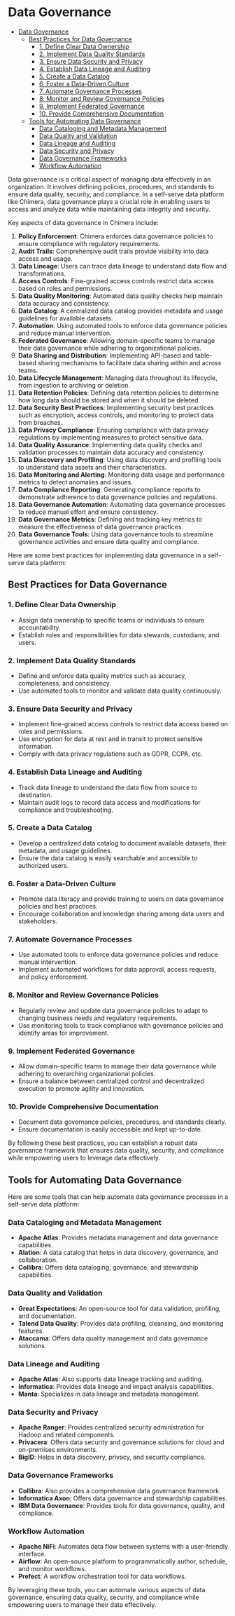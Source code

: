 # Data Governance

<!-- TOC -->
* [Data Governance](#data-governance)
  * [Best Practices for Data Governance](#best-practices-for-data-governance)
    * [1. Define Clear Data Ownership](#1-define-clear-data-ownership)
    * [2. Implement Data Quality Standards](#2-implement-data-quality-standards)
    * [3. Ensure Data Security and Privacy](#3-ensure-data-security-and-privacy)
    * [4. Establish Data Lineage and Auditing](#4-establish-data-lineage-and-auditing)
    * [5. Create a Data Catalog](#5-create-a-data-catalog)
    * [6. Foster a Data-Driven Culture](#6-foster-a-data-driven-culture)
    * [7. Automate Governance Processes](#7-automate-governance-processes)
    * [8. Monitor and Review Governance Policies](#8-monitor-and-review-governance-policies)
    * [9. Implement Federated Governance](#9-implement-federated-governance)
    * [10. Provide Comprehensive Documentation](#10-provide-comprehensive-documentation)
  * [Tools for Automating Data Governance](#tools-for-automating-data-governance)
    * [Data Cataloging and Metadata Management](#data-cataloging-and-metadata-management)
    * [Data Quality and Validation](#data-quality-and-validation)
    * [Data Lineage and Auditing](#data-lineage-and-auditing)
    * [Data Security and Privacy](#data-security-and-privacy)
    * [Data Governance Frameworks](#data-governance-frameworks)
    * [Workflow Automation](#workflow-automation)
<!-- TOC -->

Data governance is a critical aspect of managing data effectively in an organization. It involves defining policies, procedures, and standards to ensure data quality, security, and compliance. In a self-serve data platform like Chimera, data governance plays a crucial role in enabling users to access and analyze data while maintaining data integrity and security.

Key aspects of data governance in Chimera include:
1. **Policy Enforcement**: Chimera enforces data governance policies to ensure compliance with regulatory requirements.
2. **Audit Trails**: Comprehensive audit trails provide visibility into data access and usage.
3. **Data Lineage**: Users can trace data lineage to understand data flow and transformations.
4. **Access Controls**: Fine-grained access controls restrict data access based on roles and permissions.
5. **Data Quality Monitoring**: Automated data quality checks help maintain data accuracy and consistency.
6. **Data Catalog**: A centralized data catalog provides metadata and usage guidelines for available datasets.
7. **Automation**: Using automated tools to enforce data governance policies and reduce manual intervention.
8. **Federated Governance**: Allowing domain-specific teams to manage their data governance while adhering to organizational policies.
9. **Data Sharing and Distribution**: Implementing API-based and table-based sharing mechanisms to facilitate data sharing within and across teams.
10. **Data Lifecycle Management**: Managing data throughout its lifecycle, from ingestion to archiving or deletion.
11. **Data Retention Policies**: Defining data retention policies to determine how long data should be stored and when it should be deleted.
12. **Data Security Best Practices**: Implementing security best practices such as encryption, access controls, and monitoring to protect data from breaches.
13. **Data Privacy Compliance**: Ensuring compliance with data privacy regulations by implementing measures to protect sensitive data.
14. **Data Quality Assurance**: Implementing data quality checks and validation processes to maintain data accuracy and consistency.
15. **Data Discovery and Profiling**: Using data discovery and profiling tools to understand data assets and their characteristics.
16. **Data Monitoring and Alerting**: Monitoring data usage and performance metrics to detect anomalies and issues.
17. **Data Compliance Reporting**: Generating compliance reports to demonstrate adherence to data governance policies and regulations.
18. **Data Governance Automation**: Automating data governance processes to reduce manual effort and ensure consistency.
19. **Data Governance Metrics**: Defining and tracking key metrics to measure the effectiveness of data governance practices.
20. **Data Governance Tools**: Using data governance tools to streamline governance activities and ensure data quality and compliance.

Here are some best practices for implementing data governance in a self-serve data platform:

## Best Practices for Data Governance

### 1. Define Clear Data Ownership
- Assign data ownership to specific teams or individuals to ensure accountability.
- Establish roles and responsibilities for data stewards, custodians, and users.

### 2. Implement Data Quality Standards
- Define and enforce data quality metrics such as accuracy, completeness, and consistency.
- Use automated tools to monitor and validate data quality continuously.

### 3. Ensure Data Security and Privacy
- Implement fine-grained access controls to restrict data access based on roles and permissions.
- Use encryption for data at rest and in transit to protect sensitive information.
- Comply with data privacy regulations such as GDPR, CCPA, etc.

### 4. Establish Data Lineage and Auditing
- Track data lineage to understand the data flow from source to destination.
- Maintain audit logs to record data access and modifications for compliance and troubleshooting.

### 5. Create a Data Catalog
- Develop a centralized data catalog to document available datasets, their metadata, and usage guidelines.
- Ensure the data catalog is easily searchable and accessible to authorized users.

### 6. Foster a Data-Driven Culture
- Promote data literacy and provide training to users on data governance policies and best practices.
- Encourage collaboration and knowledge sharing among data users and stakeholders.

### 7. Automate Governance Processes
- Use automated tools to enforce data governance policies and reduce manual intervention.
- Implement automated workflows for data approval, access requests, and policy enforcement.

### 8. Monitor and Review Governance Policies
- Regularly review and update data governance policies to adapt to changing business needs and regulatory requirements.
- Use monitoring tools to track compliance with governance policies and identify areas for improvement.

### 9. Implement Federated Governance
- Allow domain-specific teams to manage their data governance while adhering to overarching organizational policies.
- Ensure a balance between centralized control and decentralized execution to promote agility and innovation.

### 10. Provide Comprehensive Documentation
- Document data governance policies, procedures, and standards clearly.
- Ensure documentation is easily accessible and kept up-to-date.

By following these best practices, you can establish a robust data governance framework that ensures data quality, security, and compliance while empowering users to leverage data effectively.

## Tools for Automating Data Governance
Here are some tools that can help automate data governance processes in a self-serve data platform:

### Data Cataloging and Metadata Management
- **Apache Atlas**: Provides metadata management and data governance capabilities.
- **Alation**: A data catalog that helps in data discovery, governance, and collaboration.
- **Collibra**: Offers data cataloging, governance, and stewardship capabilities.

### Data Quality and Validation
- **Great Expectations**: An open-source tool for data validation, profiling, and documentation.
- **Talend Data Quality**: Provides data profiling, cleansing, and monitoring features.
- **Ataccama**: Offers data quality management and data governance solutions.

### Data Lineage and Auditing
- **Apache Atlas**: Also supports data lineage tracking and auditing.
- **Informatica**: Provides data lineage and impact analysis capabilities.
- **Manta**: Specializes in data lineage and metadata management.

### Data Security and Privacy
- **Apache Ranger**: Provides centralized security administration for Hadoop and related components.
- **Privacera**: Offers data security and governance solutions for cloud and on-premises environments.
- **BigID**: Helps in data discovery, privacy, and security compliance.

### Data Governance Frameworks
- **Collibra**: Also provides a comprehensive data governance framework.
- **Informatica Axon**: Offers data governance and stewardship capabilities.
- **IBM Data Governance**: Provides tools for data governance, quality, and compliance.

### Workflow Automation
- **Apache NiFi**: Automates data flow between systems with a user-friendly interface.
- **Airflow**: An open-source platform to programmatically author, schedule, and monitor workflows.
- **Prefect**: A workflow orchestration tool for data workflows.

By leveraging these tools, you can automate various aspects of data governance, ensuring data quality, security, and compliance while empowering users to manage their data effectively.

